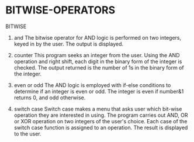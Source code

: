 # BITWISE-OPERATORS
BITWISE

1. and The bitwise operator for AND logic is performed on two integers, keyed in by the user. The output is displayed.

2. counter This program seeks an integer from the user. Using the AND operation and right shift, each digit in the binary form of the integer is checked. The output returned is the number of 1s in the binary form of the integer.

3. even or odd The AND logic is employed with if-else conditions to determine if an integer is even or odd. The integer is even if number&1 returns 0, and odd otherwise.

4. switch case Switch case makes a menu that asks user which bit-wise operation they are interested in using. The program carries out AND, OR or XOR operation on two integers of the user's choice. Each case of the switch case function is assigned to an operation. The result is displayed to the user.
